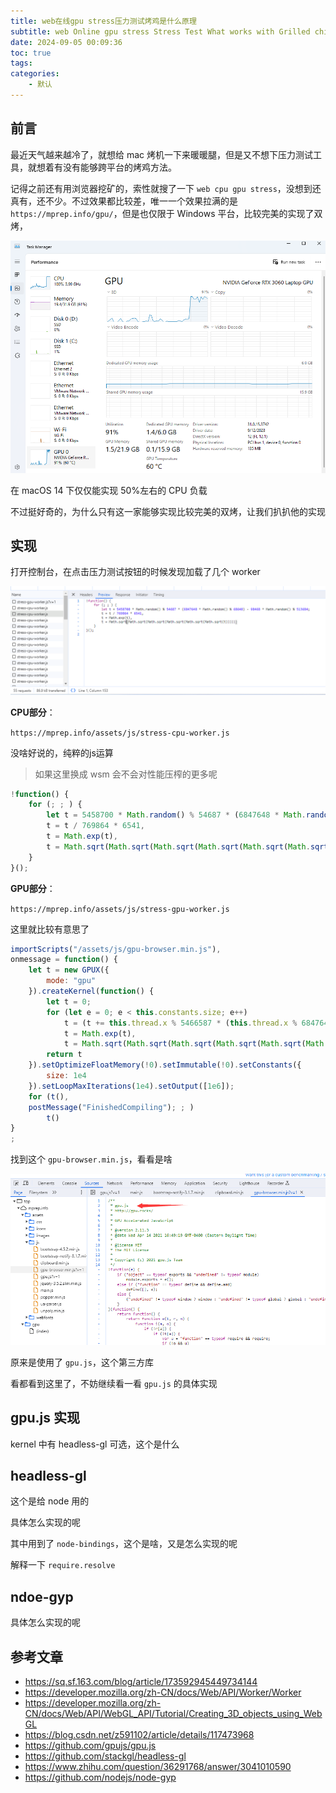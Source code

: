 ```yaml
---
title: web在线gpu stress压力测试烤鸡是什么原理
subtitle: web Online gpu stress Stress Test What works with Grilled chicken
date: 2024-09-05 00:09:36
toc: true
tags: 
categories: 
    - 默认
---
```


## 前言
最近天气越来越冷了，就想给 mac 烤机一下来暖暖腿，但是又不想下压力测试工具，就想着有没有能够跨平台的烤鸡方法。

记得之前还有用浏览器挖矿的，索性就搜了一下 `web cpu gpu stress`，没想到还真有，还不少。不过效果都比较差，唯一一个效果拉满的是 `https://mprep.info/gpu/`，但是也仅限于 Windows 平台，比较完美的实现了双烤，

![16965165614991696516560765.png](https://raw.githubusercontent.com/eric-gitta-moore/eric-gitta-moore.github.io/main/static/images/16965165614991696516560765.png)

在 macOS 14 下仅仅能实现 50%左右的 CPU 负载

不过挺好奇的，为什么只有这一家能够实现比较完美的双烤，让我们扒扒他的实现

## 实现

打开控制台，在点击压力测试按钮的时候发现加载了几个 worker

![16965168514981696516850855.png](https://raw.githubusercontent.com/eric-gitta-moore/eric-gitta-moore.github.io/main/static/images/16965168514981696516850855.png)

**CPU部分**：

`https://mprep.info/assets/js/stress-cpu-worker.js`

没啥好说的，纯粹的js运算

> 如果这里换成 wsm 会不会对性能压榨的更多呢

```js
!function() {
    for (; ; ) {
        let t = 5458700 * Math.random() % 54687 * (6847648 * Math.random() % 68648) - 98468 * Math.random() % 513684;
        t = t / 769864 * 6541,
        t = Math.exp(t),
        t = Math.sqrt(Math.sqrt(Math.sqrt(Math.sqrt(Math.sqrt(Math.sqrt(t))))))
    }
}();
```

**GPU部分**：

`https://mprep.info/assets/js/stress-gpu-worker.js`

这里就比较有意思了

```js
importScripts("/assets/js/gpu-browser.min.js"),
onmessage = function() {
    let t = new GPUX({
        mode: "gpu"
    }).createKernel(function() {
        let t = 0;
        for (let e = 0; e < this.constants.size; e++)
            t = (t += this.thread.x % 5466587 * (this.thread.x % 6847648) - this.thread.x % 51374684) / (this.thread.x % 9769864) * 6541,
            t = Math.exp(t),
            t = Math.sqrt(Math.sqrt(Math.sqrt(Math.sqrt(Math.sqrt(Math.sqrt(t))))));
        return t
    }).setOptimizeFloatMemory(!0).setImmutable(!0).setConstants({
        size: 1e4
    }).setLoopMaxIterations(1e4).setOutput([1e6]);
    for (t(),
    postMessage("FinishedCompiling"); ; )
        t()
}
;
```

找到这个 `gpu-browser.min.js`，看看是啥

![16965170325071696517032336.png](https://raw.githubusercontent.com/eric-gitta-moore/eric-gitta-moore.github.io/main/static/images/16965170325071696517032336.png)

原来是使用了 `gpu.js`，这个第三方库

看都看到这里了，不妨继续看一看 `gpu.js` 的具体实现

## gpu.js 实现




kernel 中有 headless-gl 可选，这个是什么

## headless-gl

这个是给 node 用的

具体怎么实现的呢

其中用到了 `node-bindings`，这个是啥，又是怎么实现的呢

解释一下 `require.resolve`

## ndoe-gyp

具体怎么实现的呢

## 参考文章
- https://sq.sf.163.com/blog/article/173592945449734144
- https://developer.mozilla.org/zh-CN/docs/Web/API/Worker/Worker
- https://developer.mozilla.org/zh-CN/docs/Web/API/WebGL_API/Tutorial/Creating_3D_objects_using_WebGL
- https://blog.csdn.net/z591102/article/details/117473968
- https://github.com/gpujs/gpu.js
- https://github.com/stackgl/headless-gl
- https://www.zhihu.com/question/36291768/answer/3041010590
- https://github.com/nodejs/node-gyp
